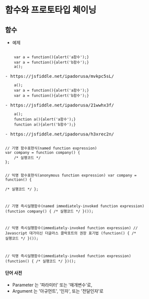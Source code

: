 # 함수와 프로토타입 체이닝

## 함수 
- 예제
<pre>
<code>
    var a = function(){alert('a함수');}
    var a = function(){alert('b함수');}
    a();
</code>
- https://jsfiddle.net/ipadorusa/mvkpc5sL/
<code>
    a();
    var a = function(){alert('a함수');}
    var a = function(){alert('b함수');}        
</code>
- https://jsfiddle.net/ipadorusa/21wwhx3f/
<code>
    a();
    function a(){alert('a함수');}
    function a(){alert('b함수');}
</code>
- https://jsfiddle.net/ipadorusa/h3xrec2n/
</pre>
<code>
// 기명 함수표현식(named function expression) 
var company = function company() {  
    /* 실행코드 */
}; 

// 익명 함수표현식(anonymous function expression)
var company = function() {  
    /* 실행코드 */
};

// 기명 즉시실행함수(named immediately-invoked function expression)
(function company() {
    /* 실행코드 */
}());

// 익명 즉시실행함수(immediately-invoked function expression)
// Javascript 대가이신 더글라스 클락포트의 권장 표기법
(function() {
    /* 실행코드 */
}());

// 익명 즉시실행함수(immediately-invoked function expression)
(function() {
    /* 실행코드 */
})();
</code>

#### 단어 사전
 - Parameter 는 '파라미터' 또는 '매개변수'로,
 - Argument 는 '아규먼트', '인자', 또는 '전달인자'로
